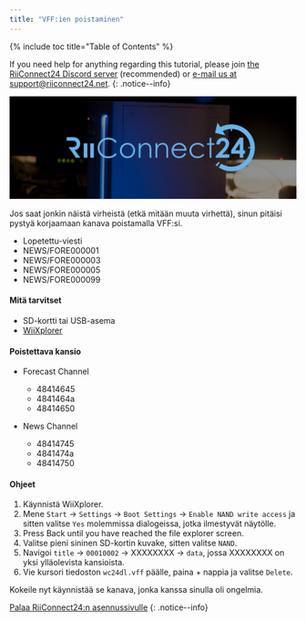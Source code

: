 ```yaml
---
title: "VFF:ien poistaminen"
---
```


{% include toc title="Table of Contents" %}

If you need help for anything regarding this tutorial, please join [the RiiConnect24 Discord server](https://discord.gg/rc24) (recommended) or [e-mail us at support@riiconnect24.net](mailto:support@riiconnect24.net).
{: .notice--info}

![RiiConnect24 Logo](/images/WiiRC24Logo.jpg)

Jos saat jonkin näistä virheistä (etkä mitään muuta virhettä), sinun pitäisi pystyä korjaamaan kanava poistamalla VFF:si.

+ Lopetettu-viesti
+ NEWS/FORE000001
+ NEWS/FORE000003
+ NEWS/FORE000005
+ NEWS/FORE000099

#### Mitä tarvitset
* SD-kortti tai USB-asema
* [WiiXplorer](https://sourceforge.net/projects/wiixplorer/files/latest/download)

#### Poistettava kansio

+ Forecast Channel
  + 48414645
  + 4841464a
  + 48414650

+ News Channel
  + 48414745
  + 4841474a
  + 48414750

#### Ohjeet

1. Käynnistä WiiXplorer.
2. Mene `Start` -> `Settings` -> `Boot Settings` -> `Enable NAND write access` ja sitten valitse `Yes` molemmissa dialogeissa, jotka ilmestyvät näytölle.
3. Press Back until you have reached the file explorer screen.
4. Valitse pieni sininen SD-kortin kuvake, sitten valitse `NAND`.
5. Navigoi `title` -> `00010002` -> XXXXXXXX -> `data`, jossa XXXXXXXX on yksi ylläolevista kansioista.
6. Vie kursori tiedoston `wc24dl.vff` päälle, paina + nappia ja valitse `Delete`.

Kokeile nyt käynnistää se kanava, jonka kanssa sinulla oli ongelmia.

[Palaa RiiConnect24:n asennussivulle](riiconnect24)
{: .notice--info}
